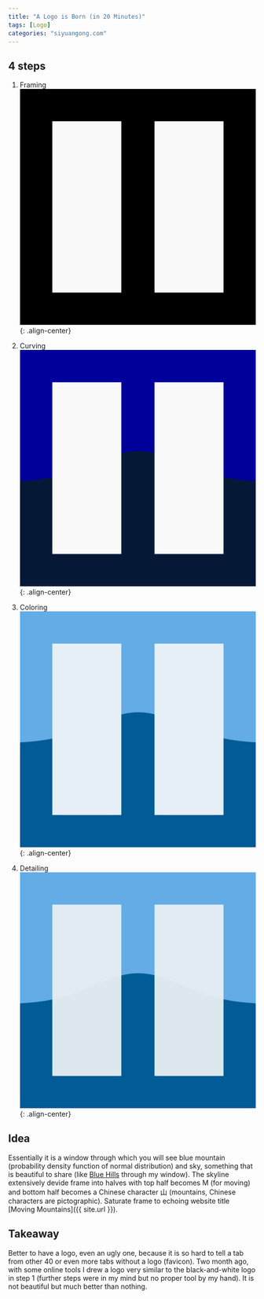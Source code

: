 ```yaml
---
title: "A Logo is Born (in 20 Minutes)"
tags: [Logo]
categories: "siyuangong.com"
---
```


## 4 steps

1. Framing 
![Logo Framing](/assets/images/logo0.svg){: .align-center}

2. Curving 
![Logo Curving](/assets/images/logo1.svg){: .align-center}

3. Coloring
![Logo Coloring](/assets/images/logo2.svg){: .align-center}

4. Detailing
![Logo Detailing](/assets/images/logo3.svg){: .align-center}

## Idea
Essentially it is a window through which you will see blue mountain (probability density function of normal distribution) and sky, something that is beautiful to share (like [Blue Hills](https://www.google.com/maps/place/Blue+Hills+Reservation/@42.215952,-71.0676048,15z/) through my window). The skyline extensively devide frame into halves with top half becomes M (for moving) and bottom half becomes a Chinese character 山 (mountains, Chinese characters are pictographic). Saturate frame to echoing website title [Moving Mountains]({{ site.url }}). 

## Takeaway
Better to have a logo, even an ugly one, because it is so hard to tell a tab from other 40 or even more tabs without a logo (favicon). Two month ago, with some online tools I drew a logo very similar to the black-and-white logo in step 1 (further steps were in my mind but no proper tool by my hand). It is not beautiful but much better than nothing.